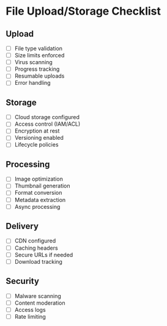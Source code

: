 # File Upload/Storage Checklist

## Upload
- [ ] File type validation
- [ ] Size limits enforced
- [ ] Virus scanning
- [ ] Progress tracking
- [ ] Resumable uploads
- [ ] Error handling

## Storage
- [ ] Cloud storage configured
- [ ] Access control (IAM/ACL)
- [ ] Encryption at rest
- [ ] Versioning enabled
- [ ] Lifecycle policies

## Processing
- [ ] Image optimization
- [ ] Thumbnail generation
- [ ] Format conversion
- [ ] Metadata extraction
- [ ] Async processing

## Delivery
- [ ] CDN configured
- [ ] Caching headers
- [ ] Secure URLs if needed
- [ ] Download tracking

## Security
- [ ] Malware scanning
- [ ] Content moderation
- [ ] Access logs
- [ ] Rate limiting
